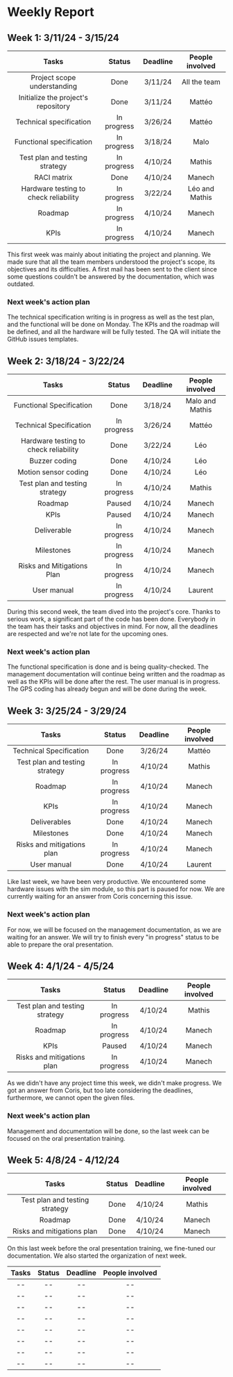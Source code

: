 # Weekly Report

## Week 1: 3/11/24 - 3/15/24

Tasks | Status | Deadline | People involved |
:---: | :---: | :---: | :---: |
Project scope understanding | Done | 3/11/24 | All the team |
Initialize the project's repository | Done | 3/11/24 | Mattéo |
Technical specification | In progress | 3/26/24 |Mattéo |
Functional specification | In progress | 3/18/24 | Malo | 
Test plan and  testing strategy | In progress | 4/10/24 | Mathis |  
RACI matrix | Done | 4/10/24 | Manech |
Hardware testing to check reliability| In progress | 3/22/24 | Léo and Mathis
Roadmap| In progress | 4/10/24 | Manech | 
KPIs | In progress | 4/10/24 | Manech 


This first week was mainly about initiating the project and planning. We made sure that all the team members understood the project's scope, its objectives and its difficulties. A first mail has been sent to the client since some questions couldn't be answered by the documentation, which was outdated.  

### Next week's action plan

The technical specification writing is in progress as well as the test plan, and the functional will be done on Monday. The KPIs and the roadmap will be defined, and all the hardware will be fully tested. The QA will initiate the GitHub issues templates.



## Week 2: 3/18/24 - 3/22/24

Tasks | Status | Deadline | People involved |
:---: | :---: | :---: | :--: |
Functional Specification | Done | 3/18/24 | Malo and Mathis |
Technical Specification | In progress | 3/26/24 | Mattéo |
Hardware testing to check reliability  | Done | 3/22/24 | Léo |
Buzzer coding | Done | 4/10/24 | Léo |
Motion sensor coding | Done | 4/10/24 | Léo |
Test plan and testing strategy | In progress | 4/10/24 | Mathis |
Roadmap	| Paused | 4/10/24 | Manech |
KPIs | Paused | 4/10/24 | Manech |
Deliverable | In progress | 4/10/24 | Manech |
Milestones | In progress | 4/10/24 | Manech |
Risks and Mitigations Plan | In progress | 4/10/24 | Manech |
User manual | In progress | 4/10/24 | Laurent |

During this second week, the team dived into the project's core. Thanks to serious work, a significant part of the code has been done. Everybody in the team has their tasks and objectives in mind. For now, all the deadlines are respected and we're not late for the upcoming ones.

### Next week's action plan 

The functional specification is done and is being quality-checked. The management documentation will continue being written and the roadmap as well as the KPIs will be done after the rest. The user manual is in progress. The GPS coding has already begun and will be done during the week.



## Week 3: 3/25/24 - 3/29/24

Tasks | Status | Deadline | People involved |
:---: | :---: | :---: | :--: |
Technical Specification | Done | 3/26/24 | Mattéo |
Test plan and testing strategy | In progress | 4/10/24 | Mathis |
Roadmap | In progress | 4/10/24 | Manech |
KPIs | In progress | 4/10/24 | Manech |
Deliverables | Done | 4/10/24 | Manech |
Milestones | Done | 4/10/24 | Manech |
Risks and mitigations plan | In progress | 4/10/24 | Manech |
User manual | Done | 4/10/24 | Laurent |

Like last week, we have been very productive. We encountered some hardware issues with the sim module, so this part is paused for now. We are currently waiting for an answer from Coris concerning this issue.

### Next week's action plan 
For now, we will be focused on the management documentation, as we are waiting for an answer. We will try to finish every "in progress" status to be able to prepare the oral presentation.


## Week 4: 4/1/24 - 4/5/24

Tasks | Status | Deadline | People involved |
:---: | :---: | :---: | :--: |
Test plan and testing strategy | In progress | 4/10/24 | Mathis |
Roadmap | In progress | 4/10/24 | Manech |
KPIs | Paused | 4/10/24 | Manech |
Risks and mitigations plan | In progress | 4/10/24 | Manech |

As we didn't have any project time this week, we didn't make progress. We got an answer from Coris, but too late considering the deadlines, furthermore, we cannot open the given files.

### Next week's action plan 
Management and documentation will be done, so the last week can be focused on the oral presentation training.

## Week 5: 4/8/24 - 4/12/24

Tasks | Status | Deadline | People involved |
:---: | :---: | :---: | :--: |
Test plan and testing strategy | Done | 4/10/24 | Mathis |
Roadmap | Done | 4/10/24 | Manech |
Risks and mitigations plan | Done | 4/10/24 | Manech |

On this last week before the oral presentation training, we fine-tuned our documentation. We also started the organization of next week. 





Tasks | Status | Deadline | People involved |
:---: | :---: | :---: | :--: |
-- | -- | -- | -- |
-- | -- | -- | -- |
-- | -- | -- | -- |
-- | -- | -- | -- |
-- | -- | -- | -- |
-- | -- | -- | -- |
-- | -- | -- | -- |
-- | -- | -- | -- |